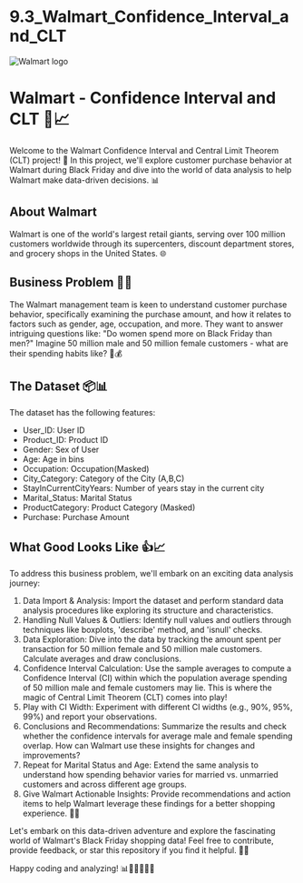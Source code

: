 # 9.3_Walmart_Confidence_Interval_and_CLT

![Walmart logo](https://upload.wikimedia.org/wikipedia/commons/c/ca/Walmart_logo.svg)

# Walmart - Confidence Interval and CLT 🛒📈
Welcome to the Walmart Confidence Interval and Central Limit Theorem (CLT) project! 🚀 In this project, we'll explore customer purchase behavior at Walmart during Black Friday and dive into the world of data analysis to help Walmart make data-driven decisions. 📊

## About Walmart
Walmart is one of the world's largest retail giants, serving over 100 million customers worldwide through its supercenters, discount department stores, and grocery shops in the United States. 🌐

## Business Problem 📝🤔
The Walmart management team is keen to understand customer purchase behavior, specifically examining the purchase amount, and how it relates to factors such as gender, age, occupation, and more. They want to answer intriguing questions like: "Do women spend more on Black Friday than men?" Imagine 50 million male and 50 million female customers - what are their spending habits like? 🛒💰

## The Dataset 📦📊
The dataset has the following features:
- User_ID: User ID
- Product_ID: Product ID
- Gender: Sex of User
- Age: Age in bins
- Occupation: Occupation(Masked)
- City_Category: Category of the City (A,B,C)
- StayInCurrentCityYears: Number of years stay in the current city
- Marital_Status: Marital Status
- ProductCategory: Product Category (Masked)
- Purchase: Purchase Amount

## What Good Looks Like 👍📈
To address this business problem, we'll embark on an exciting data analysis journey:

1. Data Import & Analysis: Import the dataset and perform standard data analysis procedures like exploring its structure and characteristics.
2. Handling Null Values & Outliers: Identify null values and outliers through techniques like boxplots, 'describe' method, and 'isnull' checks.
3. Data Exploration: Dive into the data by tracking the amount spent per transaction for 50 million female and 50 million male customers. Calculate averages and draw conclusions.
4. Confidence Interval Calculation: Use the sample averages to compute a Confidence Interval (CI) within which the population average spending of 50 million male and female customers may lie. This is where the magic of Central Limit Theorem (CLT) comes into play!
5. Play with CI Width: Experiment with different CI widths (e.g., 90%, 95%, 99%) and report your observations.
6. Conclusions and Recommendations: Summarize the results and check whether the confidence intervals for average male and female spending overlap. How can Walmart use these insights for changes and improvements?
7. Repeat for Marital Status and Age: Extend the same analysis to understand how spending behavior varies for married vs. unmarried customers and across different age groups.
8. Give Walmart Actionable Insights: Provide recommendations and action items to help Walmart leverage these findings for a better shopping experience. 🤝💼

Let's embark on this data-driven adventure and explore the fascinating world of Walmart's Black Friday shopping data! Feel free to contribute, provide feedback, or star this repository if you find it helpful. 🌟🤗

Happy coding and analyzing! 📊👩‍💻👨‍💻🚀
